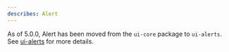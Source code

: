 ```yaml
---
describes: Alert
---
```


As of 5.0.0, Alert has been moved from the `ui-core` package to `ui-alerts`.
See [ui-alerts](#ui-alerts) for more details.
